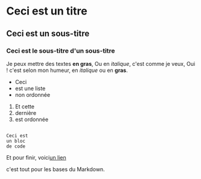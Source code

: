 # Ceci est un titre
## Ceci est un sous-titre
### Ceci est le sous-titre d'un sous-titre 

Je peux mettre des textes **en gras**,
Ou en *italique*, c'est comme je veux,
Oui ! c'est selon mon humeur, en *italique* ou en **gras**.

- Ceci
- est une liste
- non ordonnée

1. Et cette
2. dernière 
3. est ordonnée

```

Ceci est 
un bloc 
de code
```

Et pour finir, voici[un lien](https://www.wikipedia.org/)

c'est tout pour les bases du Markdown.
